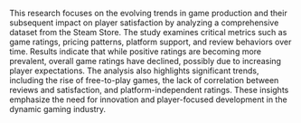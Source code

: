This research focuses on the evolving trends in game production and their subsequent impact 
on player satisfaction by analyzing a comprehensive dataset from the Steam Store. The study 
examines critical metrics such as game ratings, pricing patterns, platform support, and review 
behaviors over time. Results indicate that while positive ratings are becoming more prevalent, 
overall game ratings have declined, possibly due to increasing player expectations. The 
analysis also highlights significant trends, including the rise of free-to-play games, the lack of 
correlation between reviews and satisfaction, and platform-independent ratings. These insights 
emphasize the need for innovation and player-focused development in the dynamic gaming 
industry. 
